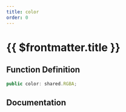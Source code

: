 ```yaml
---
title: color
order: 0
---
```


# {{ $frontmatter.title }}

## Function Definition

```ts
public color: shared.RGBA;
```

## Documentation

<!--@include: ./parts/color.md-->

